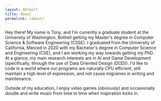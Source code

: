 ```yaml
---
layout: default
title: About
permalink: /about/
---
```


Hey there! My name is Tony, and I'm currently a graduate student at the University of Washington, Bothell getting my Master's
degree in Computer Science & Software Engineering (CSSE). I graduated from the University of California, Merced in 2020 with my Bachelor's degree in Computer Science and Engineering (CSE), and I am working my way towards getting my PhD. At a glance, my main research interests are in AI and Game Development (specifically, through the use of Data Oriented Design (DOD)). I'd like to code in a world where our programs are naturally CPU efficient, still maintain a high level of expression, and not cause migraines in writing and maintenance.

Outside of my education, I enjoy video games (obviously) and occasionally doodle and write music from time to time when inspiration kicks in.
